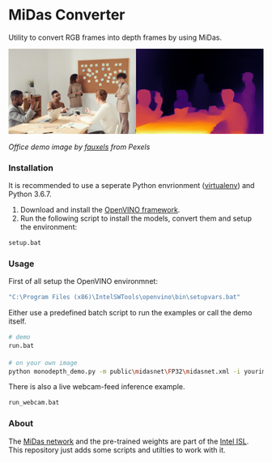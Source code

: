 # MiDas Converter
Utility to convert RGB frames into depth frames by using MiDas.

![](images/office-demo.jpg)

*Office demo image by [fauxels](https://www.pexels.com/@fauxels) from Pexels*

### Installation
It is recommended to use a seperate Python envrionment ([virtualenv](https://virtualenv.pypa.io/en/latest/)) and Python 3.6.7.

1. Download and install the [OpenVINO framework](https://software.intel.com/content/www/us/en/develop/tools/openvino-toolkit.html).
2. Run the following script to install the models, convert them and setup the environment:

```bash
setup.bat
```

### Usage

First of all setup the OpenVINO environmnet:

```bash
"C:\Program Files (x86)\IntelSWTools\openvino\bin\setupvars.bat"
```

Either use a predefined batch script to run the examples or call the demo itself.

```bash
# demo
run.bat

# on your own image
python monodepth_demo.py -m public\midasnet\FP32\midasnet.xml -i yourimage.jpg
```

There is also a live webcam-feed inference example.

```bash
run_webcam.bat
```

### About

The [MiDas network](https://github.com/intel-isl/MiDaS) and the pre-trained weights are part of the [Intel ISL](https://github.com/intel-isl). This repository just adds some scripts and utilties to work with it.